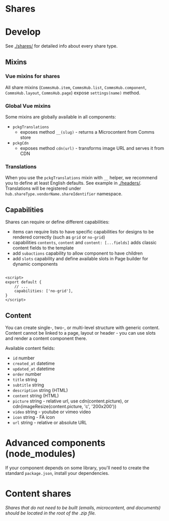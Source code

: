 # Shares

# Develop

See [./shares/](./shares/) for detailed info about every share type.

## Mixins

### Vue mixins for shares

All share mixins (`CommsHub.item`, `CommsHub.list`, `CommsHub.component`, `CommsHub.layout`, `CommsHub.page`) expose `settings(name)` method.

### Global Vue mixins

Some mixins are globally available in all components:

- `pckgTranslations`
    - exposes method `__(slug)` - returns a Microcontent from Comms store
- `pckgCdn`
    - exposes method `cdn(url)` - transforms image URL and serves it from CDN

### Translations

When you use the `pckgTranslations` mixin with `__` helper, we recommend you to define at least English defaults. See
example in [./headers/](./07_headers/). Translations will be registered under `hub.shareType.vendorName.shareIdentifier`
namespace.

## Capabilities

Shares can require or define different capabilities:

- items can require lists to have specific capabilities for designs to be rendered correctly (such as `grid`
  or `no-grid`)
- capabilities `contents`, `content` and `content: [...fields]` adds classic content fields to the template
- add `subactions` capability to allow component to have children
- add `slots` capability and define available slots in Page builder for dynamic components

```vue

<script>
export default {
    // ...
    capabilities: ['no-grid'],
}
</script>
```

## Content

You can create single-, two-, or multi-level structure with generic content. Content cannot be linked to a page, layout
or header - you can use slots and render a content component there.

Available content fields:

- `id` number
- `created_at` datetime
- `updated_at` datetime
- `order` number
- `title` string
- `subtitle` string
- `description` string (HTML)
- `content` string (HTML)
- `picture` string - relative url, use cdn(content.picture), or cdn(imageResize(content.picture, 'c', '200x200'))
- `video` string - youtube or vimeo video
- `icon` string - FA icon
- `url` string - relative or absolute URL

# Advanced components (node_modules)

If your component depends on some library, you'll need to create the standard `package.json`, install your dependencies.

# Content shares

_Shares that do not need to be built (emails, microcontent, and documents) should be located in the root of the .zip
file._

